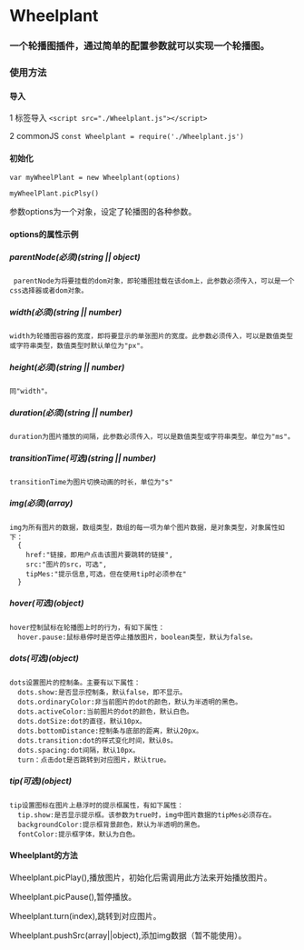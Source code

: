 # Wheelplant
### 一个轮播图插件，通过简单的配置参数就可以实现一个轮播图。

### 使用方法

#### 导入
1 标签导入 `<script src="./Wheelplant.js"></script>` 

2 commonJS `const Wheelplant = require('./Wheelplant.js')` 

#### 初始化
`var myWheelPlant = new Wheelplant(options)`

`myWheelPlant.picPlsy()`


参数options为一个对象，设定了轮播图的各种参数。

#### options的属性示例
##### parentNode(必须)(string || object)

     parentNode为将要挂载的dom对象，即轮播图挂载在该dom上，此参数必须传入，可以是一个css选择器或者dom对象。
     
##### width(必须)(string || number)

    width为轮播图容器的宽度，即将要显示的单张图片的宽度。此参数必须传入，可以是数值类型或字符串类型，数值类型时默认单位为"px"。
    
##### height(必须)(string || number)

    同"width"。
    
##### duration(必须)(string || number)

    duration为图片播放的间隔，此参数必须传入，可以是数值类型或字符串类型。单位为"ms"。
    
##### transitionTime(可选)(string || number)

    transitionTime为图片切换动画的时长，单位为"s"

##### img(必须)(array)

    img为所有图片的数据，数组类型，数组的每一项为单个图片数据，是对象类型，对象属性如下：
      {
        href:"链接，即用户点击该图片要跳转的链接",
        src:"图片的src，可选",
        tipMes:"提示信息,可选，但在使用tip时必须参在"
      }

##### hover(可选)(object)

    hover控制鼠标在轮播图上时的行为，有如下属性：
      hover.pause:鼠标悬停时是否停止播放图片，boolean类型，默认为false。
     
##### dots(可选)(object)

    dots设置图片的控制条。主要有以下属性：
      dots.show:是否显示控制条，默认false，即不显示。
      dots.ordinaryColor:非当前图片的dot的颜色，默认为半透明的黑色。
      dots.activeColor:当前图片的dot的颜色，默认白色。
      dots.dotSize:dot的直径，默认10px。
      dots.bottomDistance:控制条与底部的距离，默认20px。
      dots.transition:dot的样式变化时间，默认0s。
      dots.spacing:dot间隔，默认10px。
      turn：点击dot是否跳转到对应图片，默认true。
      
##### tip(可选)(object)

    tip设置图标在图片上悬浮时的提示框属性，有如下属性：
      tip.show:是否显示提示框。该参数为true时，img中图片数据的tipMes必须存在。
      backgroundColor:提示框背景颜色，默认为半透明的黑色。
      fontColor:提示框字体，默认为白色。
      
#### Wheelplant的方法

Wheelplant.picPlay(),播放图片，初始化后需调用此方法来开始播放图片。

Wheelplant.picPause(),暂停播放。

Wheelplant.turn(index),跳转到对应图片。

Wheelplant.pushSrc(array||object),添加img数据（暂不能使用）。
      
      
      
      
      
      
      
      
      
      
      
      
      
      
